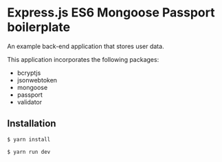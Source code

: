 # Express.js ES6 Mongoose Passport boilerplate

An example back-end application that stores user data.

This application incorporates the following packages:

- bcryptjs
- jsonwebtoken
- mongoose
- passport
- validator

## Installation

```sh
$ yarn install
```
```sh
$ yarn run dev
```
